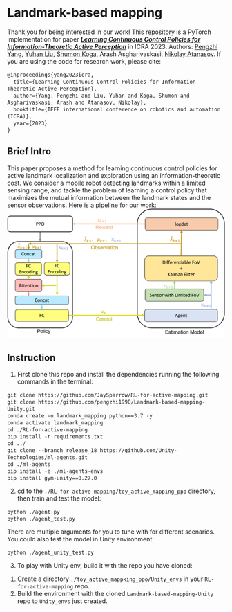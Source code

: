 # Landmark-based mapping
Thank you for being interested in our work! This repository is a PyTorch implementation for paper ***[Learning Continuous Control Policies for Information-Theoretic Active Perception](https://arxiv.org/pdf/2209.12427.pdf)***
in ICRA 2023. Authors: [Pengzhi Yang](https://pengzhi1998.github.io/), 
[Yuhan Liu](https://jaysparrow.github.io/), [Shumon Koga](https://shumon0423.github.io/), Arash Asgharivaskasi, 
[Nikolay Atanasov](https://natanaso.github.io/).
If you are using the code for research work, please cite:
```
@inproceedings{yang2023icra,
  title={Learning Continuous Control Policies for Information-Theoretic Active Perception},
  author={Yang, Pengzhi and Liu, Yuhan and Koga, Shumon and Asgharivaskasi, Arash and Atanasov, Nikolay},
  booktitle={IEEE international conference on robotics and automation (ICRA)},
  year={2023}
}
```
## Brief Intro
This paper proposes a method for learning continuous control policies for active landmark localization and
exploration using an information-theoretic cost. We consider a mobile robot detecting landmarks within a limited sensing
range, and tackle the problem of learning a control policy that maximizes the mutual information between the landmark
states and the sensor observations. Here is a pipeline for our work:
![avatar](https://github.com/JaySparrow/RL-for-active-mapping/blob/master/teaser.png)

## Instruction
1. First clone this repo and install the dependencies running the following commands in the terminal:
```
git clone https://github.com/JaySparrow/RL-for-active-mapping.git
git clone https://github.com/pengzhi1998/Landmark-based-mapping-Unity.git
conda create -n landmark_mapping python==3.7 -y
conda activate landmark_mapping
cd ./RL-for-active-mapping
pip install -r requirements.txt
cd ../
git clone --branch release_18 https://github.com/Unity-Technologies/ml-agents.git
cd ./ml-agents
pip install -e ./ml-agents-envs
pip install gym-unity==0.27.0
```
2. cd to the ```./RL-for-active-mapping/toy_active_mapping_ppo``` directory, then train and test the model:
```
python ./agent.py 
python ./agent_test.py  
```
There are multiple arguments for you to tune with for different scenarios. You could also test the model in Unity environment:
```
python ./agent_unity_test.py 
```
3. To play with Unity env, build it with the repo you have cloned:
1) Create a directory `./toy_active_mappking_ppo/Unity_envs` in your ```RL-for-active-mapping``` repo.
2) Build the environment with the cloned ```Landmark-based-mapping-Unity``` repo to ```Unity_envs``` just created.



